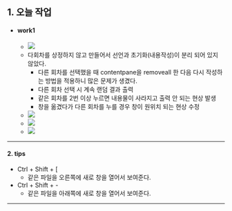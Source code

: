 ## 1. 오늘 작업
- #### work1
	- ![](image/0801work.jpg)
	- 다회차를 상정하지 않고 만들어서 선언과 초기화(내용작성)이 분리 되어 있지 않았다. 
		- 다른 회차를 선택했을 때 contentpane을 removeall 한 다음 다시 작성하는 방법을 적용하니 많은 문제가 생겼다.
		- 다른 회차 선택 시 계속 랜덤 결과 출력
		- 같은 회차를 2번 이상 누르면 내용물이 사라지고 출력 안 되는 현상 발생
		- 창을 옮겼다가 다른 회차를 누를 경우 창이 원위치 되는 현상 수정
	- ![](image/결과%20다이얼로그%20선언%20초기화%20분리%20전.jpg)
	- ![](image/선언%20초기화%20분리%201.jpg)
	- ![](image/선언%20초기화%20분리%202.jpg)

---
#### 2. tips
- Ctrl + Shift + \[
	- 같은 파일을 오른쪽에 새로 창을 열어서 보여준다.
- Ctrl + Shift + -
	- 같은 파일을 아래쪽에 새로 창을 열어서 보여준다.

---

